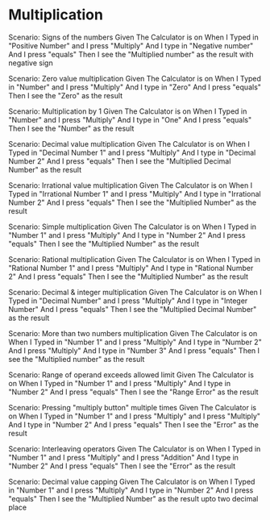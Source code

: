 # Multiplication

Scenario: Signs of the numbers
 Given The Calculator is on
 When I Typed in "Positive Number"
 and I press "Multiply"
 And I type in "Negative number"
 And I press "equals"
 Then I see the "Multiplied number" as the result with negative sign

Scenario: Zero value multiplication
 Given The Calculator is on
 When I Typed in "Number"
 and I press "Multiply"
 And I type in "Zero"
 And I press "equals"
 Then I see the "Zero" as the result

Scenario: Multiplication by 1
 Given The Calculator is on
 When I Typed in "Number"
 and I press "Multiply"
 And I type in "One"
 And I press "equals"
 Then I see the "Number" as the result

Scenario: Decimal value multiplication
 Given The Calculator is on
 When I Typed in "Decimal Number 1"
 and I press "Multiply"
 And I type in "Decimal Number 2"
 And I press "equals"
 Then I see the "Multiplied Decimal Number" as the result

Scenario: Irrational value multiplication
 Given The Calculator is on
 When I Typed in "Irrational Number 1"
 and I press "Multiply"
 And I type in "Irrational Number 2"
 And I press "equals"
 Then I see the "Multiplied Number" as the result

Scenario: Simple multiplication
 Given The Calculator is on
 When I Typed in "Number 1"
 and I press "Multiply"
 And I type in "Number 2"
 And I press "equals"
 Then I see the "Multiplied Number" as the result

Scenario: Rational multiplication
 Given The Calculator is on
 When I Typed in "Rational Number 1"
 and I press "Multiply"
 And I type in "Rational Number 2"
 And I press "equals"
 Then I see the "Multiplied Number" as the result

Scenario: Decimal & integer multiplication
 Given The Calculator is on
 When I Typed in "Decimal Number"
 and I press "Multiply"
 And I type in "Integer Number"
 And I press "equals"
 Then I see the "Multiplied Decimal Number" as the result

Scenario: More than two numbers multiplication
 Given The Calculator is on
 When I Typed in "Number 1"
 and I press "Multiply"
 And I type in "Number 2"
 And I press "Multiply"
 And I type in "Number 3"
 And I press "equals"
 Then I see the "Multiplied number" as the result

Scenario: Range of operand exceeds allowed limit
 Given The Calculator is on
 When I Typed in "Number 1"
 and I press "Multiply"
 And I type in "Number 2"
 And I press "equals"
 Then I see the "Range Error" as the result

Scenario: Pressing "multiply button" multiple times
 Given The Calculator is on
 When I Typed in "Number 1"
 and I press "Multiply"
 and I press "Multiply"
 And I type in "Number 2"
 And I press "equals"
 Then I see the "Error" as the result

Scenario: Interleaving operators
 Given The Calculator is on
 When I Typed in "Number 1"
 and I press "Multiply"
 and I press "Addition"
 And I type in "Number 2"
 And I press "equals"
 Then I see the "Error" as the result

Scenario: Decimal value capping
 Given The Calculator is on
 When I Typed in "Number 1"
 and I press "Multiply"
 And I type in "Number 2"
 And I press "equals"
 Then I see the "Multiplied Number" as the result upto two decimal place
